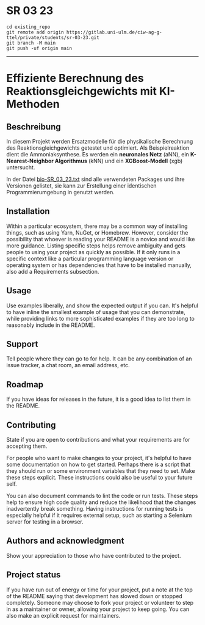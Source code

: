 # SR 03 23


```
cd existing_repo
git remote add origin https://gitlab.uni-ulm.de/ciw-ag-g-ttel/private/students/sr-03-23.git
git branch -M main
git push -uf origin main
```

***

# Effiziente Berechnung des Reaktionsgleichgewichts mit KI-Methoden

## Beschreibung
In diesem Projekt werden Ersatzmodelle für die physikalische Berechnung des Reaktionsgleichgewichts getestet und optimiert. Als Beispielreaktion dient die Ammoniaksynthese. Es werden ein **neuronales Netz** (aNN), ein **K-Nearest-Neighbor Algorithmus** (kNN) und ein **XGBoost-Modell** (xgb) untersucht.

In der Datei [bio-SR_03_23.txt](./bio-SR_03_23.txt) sind alle verwendeten Packages und ihre Versionen gelistet, sie kann zur Erstellung einer identischen Programmierumgebung in genutzt werden.

## Installation
Within a particular ecosystem, there may be a common way of installing things, such as using Yarn, NuGet, or Homebrew. However, consider the possibility that whoever is reading your README is a novice and would like more guidance. Listing specific steps helps remove ambiguity and gets people to using your project as quickly as possible. If it only runs in a specific context like a particular programming language version or operating system or has dependencies that have to be installed manually, also add a Requirements subsection.

## Usage
Use examples liberally, and show the expected output if you can. It's helpful to have inline the smallest example of usage that you can demonstrate, while providing links to more sophisticated examples if they are too long to reasonably include in the README.

## Support
Tell people where they can go to for help. It can be any combination of an issue tracker, a chat room, an email address, etc.

## Roadmap
If you have ideas for releases in the future, it is a good idea to list them in the README.

## Contributing
State if you are open to contributions and what your requirements are for accepting them.

For people who want to make changes to your project, it's helpful to have some documentation on how to get started. Perhaps there is a script that they should run or some environment variables that they need to set. Make these steps explicit. These instructions could also be useful to your future self.

You can also document commands to lint the code or run tests. These steps help to ensure high code quality and reduce the likelihood that the changes inadvertently break something. Having instructions for running tests is especially helpful if it requires external setup, such as starting a Selenium server for testing in a browser.

## Authors and acknowledgment
Show your appreciation to those who have contributed to the project.

## Project status
If you have run out of energy or time for your project, put a note at the top of the README saying that development has slowed down or stopped completely. Someone may choose to fork your project or volunteer to step in as a maintainer or owner, allowing your project to keep going. You can also make an explicit request for maintainers.
